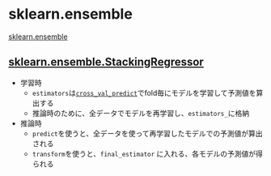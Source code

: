 
# sklearn.ensemble

[sklearn.ensemble](https://scikit-learn.org/stable/modules/classes.html#module-sklearn.ensemble)

## [sklearn.ensemble.StackingRegressor](https://scikit-learn.org/stable/modules/generated/sklearn.ensemble.StackingRegressor.html)

- 学習時
  - `estimators`は[`cross_val_predict`](https://scikit-learn.org/stable/modules/generated/sklearn.model_selection.cross_val_predict.html)でfold毎にモデルを学習して予測値を算出する
  - 推論時のために、全データでモデルを再学習し、`estimators_`に格納
- 推論時
  - `predict`を使うと、全データを使って再学習したモデルでの予測値が算出される
  - `transform`を使うと、`final_estimator`
    に入れる、各モデルの予測値が得られる
